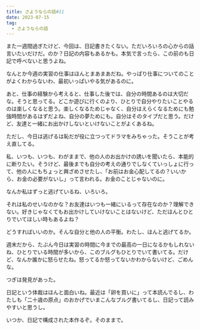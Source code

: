 ```yaml
---
title: さようならの話#11
date: 2023-07-15
tag:
  - さようならの話
---
```


また一週間過ぎたけど、今回は、日記書きたくない。ただいろいろの心からの話言いたいだけだ。のか？日記の内容もあるかも。本気で言ったら、この前のも日記で呼べないと思うよね。

なんとか今週の実習の仕事はほんとまあまあだね。やっぱり仕事についてのことがよくわからないわ、最初いっぱいやる気があるのに。

あと、仕事の経験から考えると、仕事した後では、自分の時間あるのは大切だな。そうと思ってる。どこか遊びに行くのより、ひとりで自分やりたいことやるのは楽しくなると思う。楽しくなるためじゃなく、自分はえらくなるためにも勉強時間があるはずだよね、自分の夢ためにも。自分はそのタイプだと思う。だけど、友達と一緒にお出かけしないといけないことがよくあるね。

ただし、今日は逃げるは恥だが役に立つってドラマをみちゃった。そうことが考え直してる。

私、いつも、いつも、わがままで、他の人のお出かけの誘いを聞いたら、本能的に断りたい。そうけど、最後までも自分の考えの通りでしなくていっしょに行って、他の人にもちょっと興ざめさせたし、「お前はお金心配してるの？いいから、お金の必要がないし」って言われる。お金のことじゃないのに。

なんか私はずっと逃げているね、いろいろ。

それは私のせいなのかな？お友達はいつも一緒にいるって存在なのか？理解できない。好きじゃなくてもお出かけしていけないことはないけど、ただほんとひとりでいてほしい時もあるよね？

どうすればいいのか。そんな自分と他の人の平衡。わたし、ほんと逃げてるか。

週末だから、たぶん今日は実習の時間に今までの最高の一日になるかもしれないね、ひとりでいる時間が多いから、このブルグもひとりでいて書いてる。だけど、なんか誰かに怒らせたね。怒ってるか怒ってないかわからないけど、ごめんな。

つぎは発見があった。

日記という体裁はほんと面白いね。最近は「卵を買いに」って本読んでるし、わたしも「二十歳の原点」のおかげでいまこんなブルグ書いてるし、日記って読みやすいと思うし。

いつか、日記で構成された本作るぞ。そのままで。

